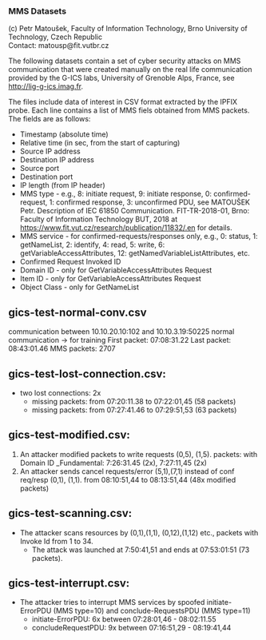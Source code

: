 <h3>MMS Datasets</h3>
(c) Petr Matoušek, Faculty of Information Technology, Brno University of Technology, Czech Republic
<br>
Contact: matousp@fit.vutbr.cz
<br>

The following datasets contain a set of cyber security attacks on MMS communication that were created manually on the real life communication provided by the G-ICS labs, University of Grenoble Alps, France, see http://lig-g-ics.imag.fr. 

The files include data of interest in CSV format extracted by the IPFIX probe. Each line contains a list of MMS fiels obtained from MMS packets. The fields are as follows: 
   * Timestamp (absolute time)
   * Relative time (in sec, from the start of capturing)
   * Source IP address
   * Destination IP address
   * Source port
   * Destination port
   * IP length (from IP header)
   * MMS type - e.g., 8: initiate request, 9: initiate response, 0: confirmed-request, 1: confirmed response, 3: unconfirmed PDU, see MATOUŠEK Petr. Description of IEC 61850 Communication. FIT-TR-2018-01, Brno: Faculty of Information Technology BUT, 2018 at https://www.fit.vut.cz/research/publication/11832/.en for details.
   * MMS service - for confirmed-requests/responses only, e.g., 0: status, 1: getNameList, 2: identify, 4: read, 5: write, 6: getVariableAccessAttributes, 12: getNamedVariableListAttributes, etc.
   * Confirmed Request Invoked ID
   * Domain ID - only for GetVariableAccessAttributes Request
   * Item ID - only for GetVariableAccessAttributes Request
   * Object Class - only for GetNameList
 
gics-test-normal-conv.csv
-------------------------
  communication between 10.10.20.10:102 and 10.10.3.19:50225
  normal communication -> for training
  First packet: 07:08:31.22
  Last packet: 08:43:01.46
  MMS packets: 2707

gics-test-lost-connection.csv: 
------------------------------
  * two lost connections: 2x
    * missing packets: from 07:20:11.38 to 07:22:01,45 (58 packets)
    * missing packets: from 07:27:41.46 to 07:29:51,53 (63 packets)

gics-test-modified.csv:
------------------------------
  1) An attacker modified packets to write requests (0,5), (1,5).
       packets: with Domain ID _Fundamental: 7:26:31.45 (2x), 7:27:11,45 (2x)
  2) An attacker sends cancel requests/error (5,1),(7,1) instead of conf req/resp (0,1), (1,1).
       from 08:10:51,44 to 08:13:51,44 (48x modified packets)

gics-test-scanning.csv:
------------------------------
  * The attacker scans resources by (0,1),(1,1), (0,12),(1,12) etc., packets with Invoke Id from 1 to 34.
    * The attack was launched at 7:50:41,51 and ends at 07:53:01:51 (73 packets).

gics-test-interrupt.csv:
------------------------------
  * The attacker tries to interrupt MMS services by spoofed initiate-ErrorPDU (MMS type=10) and conclude-RequestsPDU (MMS type=11)
    * initiate-ErrorPDU: 6x between 07:28:01,46 - 08:02:11.55
    * concludeRequestPDU: 9x between 07:16:51,29 - 08:19:41,44
    
